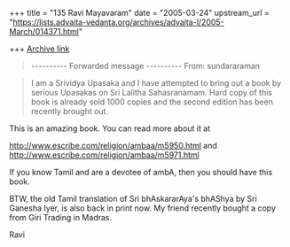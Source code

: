 +++
title = "135 Ravi Mayavaram"
date = "2005-03-24"
upstream_url = "https://lists.advaita-vedanta.org/archives/advaita-l/2005-March/014371.html"

+++
[Archive link](https://lists.advaita-vedanta.org/archives/advaita-l/2005-March/014371.html)


> ---------- Forwarded message ----------
> From: sundararaman <sundararaman at eth.net>

> I am a Srividya Upasaka and I have attempted to bring out a book by
> serious Upasakas on Sri Lalitha Sahasranamam. Hard copy of this book
> is already sold 1000 copies and the second edition has been recently
> brought out.
>   

This is an amazing book. You can read more about it at

http://www.escribe.com/religion/ambaa/m5950.html and
http://www.escribe.com/religion/ambaa/m5971.html

If you know Tamil and are a devotee of ambA, then you should have this 
book.

BTW, the old Tamil translation of Sri bhAskararAya's bhAShya by Sri 
Ganesha Iyer, is also back in print now. My friend recently bought a 
copy from Giri Trading in Madras.



Ravi


